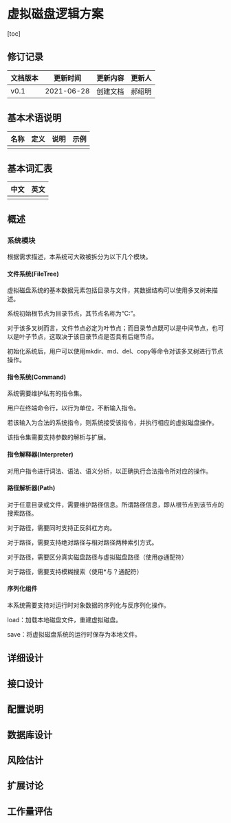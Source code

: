 # 虚拟磁盘逻辑方案

[toc]

## 修订记录

| 文档版本 | 更新时间   | 更新内容 | 更新人 |
| -------- | ---------- | -------- | ------ |
| v0.1     | 2021-06-28 | 创建文档 | 郝绍明 |

## 基本术语说明

| 名称 | 定义 | 说明 | 示例 |
| ---- | ---- | ---- | ---- |
|      |      |      |      |

## 基本词汇表

| 中文 | 英文 |
| ---- | ---- |
|      |      |

## 概述

### 系统模块

根据需求描述，本系统可大致被拆分为以下几个模块。

#### 文件系统(FileTree)

虚拟磁盘系统的基本数据元素包括目录与文件，其数据结构可以使用多叉树来描述。

系统初始根节点为目录节点，其节点名称为“C:”。

对于该多叉树而言，文件节点必定为叶节点；而目录节点既可以是中间节点，也可以是叶子节点，这取决于该目录节点是否具有后继节点。

初始化系统后，用户可以使用mkdir、md、del、copy等命令对该多叉树进行节点操作。

#### 指令系统(Command)

系统需要维护私有的指令集。

用户在终端命令行，以行为单位，不断输入指令。

若该输入为合法的系统指令，则系统接受该指令，并执行相应的虚拟磁盘操作。

该指令集需要支持参数的解析与扩展。

#### 指令解释器(Interpreter)

对用户指令进行词法、语法、语义分析，以正确执行合法指令所对应的操作。

#### 路径解析器(Path)

对于任意目录或文件，需要维护路径信息。所谓路径信息，即从根节点到该节点的搜索路径。

对于路径，需要同时支持正反斜杠方向。

对于路径，需要支持绝对路径与相对路径两种索引方式。

对于路径，需要区分真实磁盘路径与虚拟磁盘路径（使用@通配符）

对于路径，需要支持模糊搜索（使用*与？通配符）

#### 序列化组件

本系统需要支持对运行时对象数据的序列化与反序列化操作。

load：加载本地磁盘文件，重建虚拟磁盘。

save：将虚拟磁盘系统的运行时保存为本地文件。



## 详细设计

## 接口设计

## 配置说明

## 数据库设计

## 风险估计

## 扩展讨论

## 工作量评估



